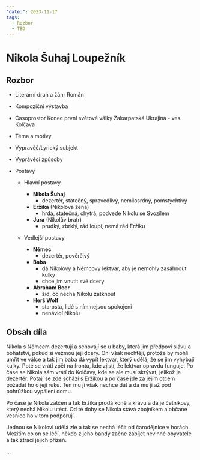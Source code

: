 ```yaml
---
"date:": 2023-11-17
tags:
  - Rozbor
  - TBD
---
```

# Nikola Šuhaj Loupežník
## Rozbor
- Literární druh a žánr
	Román

- Kompoziční výstavba
	
- Časoprostor
	Konec první světové války
	Zakarpatská Ukrajina - ves Kolčava

- Téma a motivy

- Vypravěč/Lyrický subjekt

- Vyprávěcí způsoby

- Postavy
  - Hlavní postavy
	  - **Nikola Šuhaj**
		  - dezertér, statečný, spravedlivý, nemilosrdný, pomstychtivý
	  - **Eržika** (Nikolova žena)
		  - hrdá, statečná, chytrá, podvede Nikolu se Svozilem
	  - **Jura** (Nikolův bratr)
		  - prudký, zbrklý, rád loupí, nemá rád Eržiku

  - Vedlejší postavy
	  - **Němec**
		  - dezertér, pověrčivý
	  - **Baba**
		  - dá Nikolovy a Němcovy lektvar, aby je nemohly zasáhnout kulky
		  - chce jim vnutit své dcery
	  - **Abraham Beer**
		  - žid, co nechá Nikolu zatknout
	  - **Herš Wolf**
		  - starosta, lidé s ním nejsou spokojeni
		  - nenávidí Nikolu

## Obsah díla
Nikola s Němcem dezertují a schovají se u baby, která jim předpoví slávu a bohatství, pokud si vezmou její dcery. Oni však nechtějí, protože by mohli umřít ve válce a tak jim baba dá vypít lektvar, který udělá, že se jim vyhýbají kulky. Poté se vrátí zpět na frontu, kde zjistí, že lektvar opravdu funguje. Po čase se Nikola sám vrátí do Kolčavy, kde se ale musí skrývat, jelikož je dezertér. Potají se zde schází s Eržikou a po čase jde za jejím otcem požádat ho o její ruku. Ten mu ji však nechce dát a dá mu ji až pod pohrůžkou vypálení domu.

Po čase je Nikola zatčen a tak Eržika prodá koně a krávu a dá je četníkovy, který nechá Nikolu utéct. Od té doby se Nikola stává zbojníkem a občané vesnice ho v tom podporují.

Jednou se Nikolovi udělá zle a tak se nechá léčit od čarodějnice v horách. Mezitím co on se léčí, někdo z jeho bandy začne zabíjet nevinné obyvatele a tak ztrácí jejich přízeň.

…